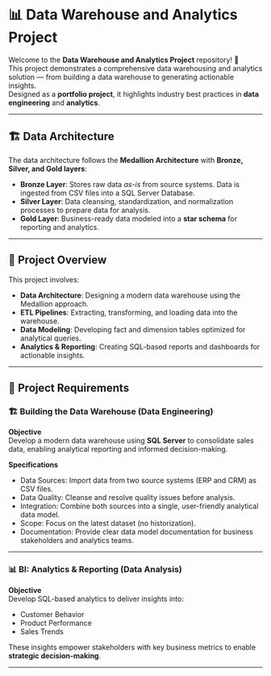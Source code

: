 # 📊 Data Warehouse and Analytics Project

Welcome to the **Data Warehouse and Analytics Project** repository! 🚀  
This project demonstrates a comprehensive data warehousing and analytics solution — from building a data warehouse to generating actionable insights.  
Designed as a **portfolio project**, it highlights industry best practices in **data engineering** and **analytics**.

---

## 🏗️ Data Architecture

The data architecture follows the **Medallion Architecture** with **Bronze, Silver, and Gold layers**:

- **Bronze Layer**: Stores raw data *as-is* from source systems. Data is ingested from CSV files into a SQL Server Database.  
- **Silver Layer**: Data cleansing, standardization, and normalization processes to prepare data for analysis.  
- **Gold Layer**: Business-ready data modeled into a **star schema** for reporting and analytics.  

---

## 📖 Project Overview

This project involves:

- **Data Architecture**: Designing a modern data warehouse using the Medallion approach.  
- **ETL Pipelines**: Extracting, transforming, and loading data into the warehouse.  
- **Data Modeling**: Developing fact and dimension tables optimized for analytical queries.  
- **Analytics & Reporting**: Creating SQL-based reports and dashboards for actionable insights.  

---

## 🚀 Project Requirements

### 🏗️ Building the Data Warehouse (Data Engineering)

**Objective**  
Develop a modern data warehouse using **SQL Server** to consolidate sales data, enabling analytical reporting and informed decision-making.

**Specifications**
- Data Sources: Import data from two source systems (ERP and CRM) as CSV files.  
- Data Quality: Cleanse and resolve quality issues before analysis.  
- Integration: Combine both sources into a single, user-friendly analytical data model.  
- Scope: Focus on the latest dataset (no historization).  
- Documentation: Provide clear data model documentation for business stakeholders and analytics teams.  

---

### 📊 BI: Analytics & Reporting (Data Analysis)

**Objective**  
Develop SQL-based analytics to deliver insights into:

- Customer Behavior  
- Product Performance  
- Sales Trends  

These insights empower stakeholders with key business metrics to enable **strategic decision-making**.  

---

